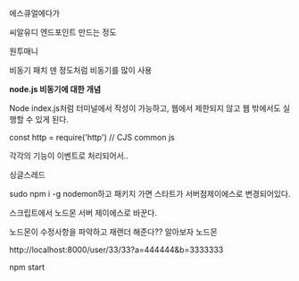 에스큐얼에다가 

씨알유디 엔드포인트 만드는 정도

원투매니

비동기 패치 덴 정도처럼 비동기를 많이 사용

**node.js 비동기에 대한 개념**



Node index.js처럼 터미널에서 작성이 가능하고, 웹에서 제한되지 않고 웹 밖에서도 실행할 수 있게 된다.

const http = require('http') // CJS common js



각각의 기능이 이벤트로 처리되어서..

싱글스레드



sudo npm i -g nodemon하고 패키지 가면 스타트가 서버점제이에스로 변경되어있다.

스크립트에서 노드몬 서버 제이에스로 바꾼다.

노드몬이 수정사항을 파악하고 재랜더 해준다?? 알아보자 노드몬

http://localhost:8000/user/33/33?a=444444&b=3333333

npm start